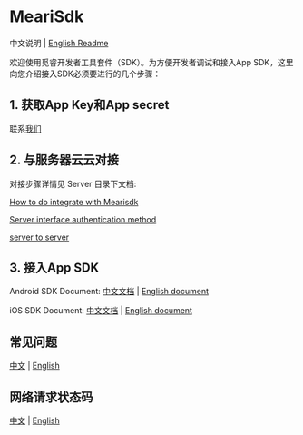 # MeariSdk

中文说明 | [English Readme](README-ENGLISH.md)

欢迎使用觅睿开发者工具套件（SDK）。为方便开发者调试和接入App SDK，这里向您介绍接入SDK必须要进行的几个步骤：

## 1. 获取App Key和App secret
  联系[我们](https://www.meari.com/contact-us/)
    
## 2. 与服务器云云对接
  对接步骤详情见 Server 目录下文档:
  
  [How to do integrate with Mearisdk](Server/How%20to%20do%20integrate%20with%20Mearisdk.md)
    
  [Server interface authentication method](Server/Server%20interface%20authentication%20method.md)
    
  [server to server](Server/server%20to%20server.md)
  
## 3. 接入App SDK

Android SDK Document:
[中文文档](Android/docs/觅睿科技Android%20SDK接入指南.md) |  [English document](Android/docs/Meari%20Android%20SDK%20Guide.md)

iOS SDK Document:
[中文文档](iOS/docs/觅睿科技iOS%20SDK接入指南.md) | [English document](iOS/docs/MeariKit%20SDK%20Instruction.md)

## 常见问题
[中文](Common/FAQ.md) | [English](FAQ-ENGLISH.md)

## 网络请求状态码
[中文](Common/Code.md) | [English](Common/Code-ENGLISH.md)

